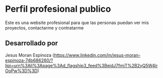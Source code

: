 # Perfil profesional publico
Este es una website profesional para que las personas puedan ver mis proyectos, contactarme y contratarme 

## Desarrollado por
Jesus Moran Espinoza (https://www.linkedin.com/in/jesus-moran-espinoza-74b686260/?lipi=urn%3Ali%3Apage%3Ad_flagship3_feed%3BeidJ7fmiT%2B2yQ5W4irOoPw%3D%3D)
